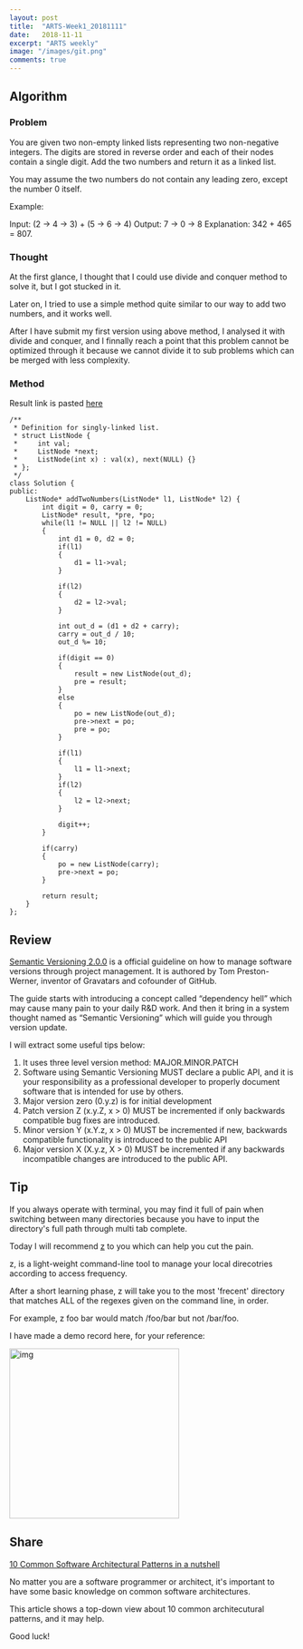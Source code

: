 ```yaml
---
layout: post
title:  "ARTS-Week1_20181111"
date:   2018-11-11
excerpt: "ARTS weekly"
image: "/images/git.png"
comments: true
---
```


## Algorithm
### Problem

You are given two non-empty linked lists representing two non-negative integers. The digits are stored in reverse order and each of their nodes contain a single digit. Add the two numbers and return it as a linked list.

You may assume the two numbers do not contain any leading zero, except the number 0 itself.

Example:

Input: (2 -> 4 -> 3) + (5 -> 6 -> 4)
Output: 7 -> 0 -> 8
Explanation: 342 + 465 = 807.

### Thought

At the first glance, I thought that I could use divide and conquer method to solve it, but I got stucked in it.

Later on, I tried to use a simple method quite similar to our way to add two numbers, and it works well.

After I have submit my first version using above method, I analysed it with divide and conquer, and I finnally reach a point that this problem cannot  be optimized through it because we cannot divide it to sub problems which can be merged with less complexity.

### Method

Result link is pasted [here](https://leetcode.com/submissions/detail/188756682/)

```
/**
 * Definition for singly-linked list.
 * struct ListNode {
 *     int val;
 *     ListNode *next;
 *     ListNode(int x) : val(x), next(NULL) {}
 * };
 */
class Solution {
public:
    ListNode* addTwoNumbers(ListNode* l1, ListNode* l2) {
        int digit = 0, carry = 0;
        ListNode* result, *pre, *po;
        while(l1 != NULL || l2 != NULL)
        {
            int d1 = 0, d2 = 0;
            if(l1)
            {
                d1 = l1->val;
            }
            
            if(l2)
            {
                d2 = l2->val;
            }
            
            int out_d = (d1 + d2 + carry);
            carry = out_d / 10;
            out_d %= 10;
            
            if(digit == 0)
            {
                result = new ListNode(out_d);
                pre = result;
            }
            else
            {
                po = new ListNode(out_d);
                pre->next = po;
                pre = po;
            }
            
            if(l1)
            {
                l1 = l1->next;
            }
            if(l2)
            {
                l2 = l2->next;
            }
            
            digit++;
        }
        
        if(carry)
        {
            po = new ListNode(carry);
            pre->next = po;
        }
        
        return result;
    }
};
```

## Review
[Semantic Versioning 2.0.0](https://semver.org/) is a official guideline on how to manage software versions through project management. It is authored by Tom Preston-Werner, inventor of Gravatars and cofounder of GitHub.

The guide starts with introducing a concept called “dependency hell” which may cause many pain to your daily R&D work. And then it bring in a system thought named as “Semantic Versioning” which will guide you through version update.

I will extract some useful tips below:

1. It uses three level version method: MAJOR.MINOR.PATCH
2. Software using Semantic Versioning MUST declare a public API, and it is your responsibility as a professional developer to properly document software that is intended for use by others.
3. Major version zero (0.y.z) is for initial development
4. Patch version Z (x.y.Z, x > 0) MUST be incremented if only backwards compatible bug fixes are introduced. 
5. Minor version Y (x.Y.z, x > 0) MUST be incremented if new, backwards compatible functionality is introduced to the public API
6. Major version X (X.y.z, X > 0) MUST be incremented if any backwards incompatible changes are introduced to the public API.

## Tip

If you always operate with terminal, you may find it full of pain when switching between many directories because you have to input the directory's full path through multi tab complete.

Today I will recommend [z](https://github.com/rupa/z) to you which can help you cut the pain.

z, is a light-weight command-line tool to manage your local direcotries according to access frequency.

After  a  short  learning  phase, z will take you to the most 'frecent'
directory that matches ALL of the regexes given on the command line, in
order.

For example, z foo bar would match /foo/bar but not /bar/foo.

I have made a demo record here, for your reference:

<a href="https://asciinema.org/a/211214" target="_blank"><img src="https://asciinema.org/a/211214.svg"  alt="img" height="300px" align="center"/></a>

## Share

[10 Common Software Architectural Patterns in a nutshell](https://towardsdatascience.com/10-common-software-architectural-patterns-in-a-nutshell-a0b47a1e9013)

No matter you are a software programmer or architect, it's important to have some basic knowledge on common software architectures.

This article shows a top-down view about 10 common architecutural patterns, and it may help.

Good luck!
